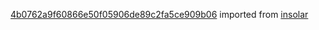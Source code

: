 [4b0762a9f60866e50f05906de89c2fa5ce909b06](https://github.com/insolar/insolar/commit/4b0762a9f60866e50f05906de89c2fa5ce909b06) imported from [insolar](https://github.com/insolar/insolar)
